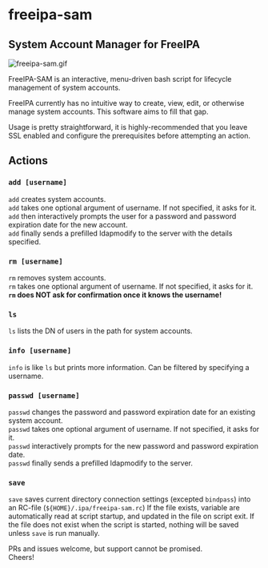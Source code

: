 # freeipa-sam
## System Account Manager for FreeIPA  
![freeipa-sam.gif](freeipa-sam.gif)


FreeIPA-SAM is an interactive, menu-driven bash script for lifecycle management of system accounts.  

FreeIPA currently has no intuitive way to create, view, edit, or otherwise manage system accounts. This software aims to fill that gap.  

Usage is pretty straightforward, it is highly-recommended that you leave SSL enabled and configure the prerequisites before attempting an action.  

## Actions  
### `add [username]`  
`add` creates system accounts.  
`add` takes one optional argument of username. If not specified, it asks for it.  
`add` then interactively prompts the user for a password and password expiration date for the new account.  
`add` finally sends a prefilled ldapmodify to the server with the details specified.  

### `rm [username]`  
`rm` removes system accounts.  
`rm` takes one optional argument of username. If not specified, it asks for it.  
**`rm` does NOT ask for confirmation once it knows the username!**  

### `ls`  
`ls` lists the DN of users in the path for system accounts.  

### `info [username]`  
`info` is like `ls` but prints more information. Can be filtered by specifying a username.  

### `passwd [username]`  
`passwd` changes the password and password expiration date for an existing system account.  
`passwd` takes one optional argument of username. If not specified, it asks for it.  
`passwd` interactively prompts for the new password and password expiration date.  
`passwd` finally sends a prefilled ldapmodify to the server.  

### `save`
`save` saves current directory connection settings (excepted `bindpass`) into an RC-file (`${HOME}/.ipa/freeipa-sam.rc`)
If the file exists, variable are automatically read at script startup, and updated in the file on script exit. 
If the file does not exist when the script is started, nothing will be saved unless `save` is run manually. 


PRs and issues welcome, but support cannot be promised.  
Cheers!  
